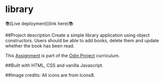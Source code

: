 # library

📚[Live deployment](link here)📚

##Project description
Create a simple library application using object constructors. Users should be able to add books, delete them and update whether the book has been read.

This [Assignment](https://www.theodinproject.com/lessons/node-path-javascript-library) is part of the [Odin Project](https://www.theodinproject.com/) curriculum.

##Built with
HTML, CSS and vanilla Javascript.

##Image credits:
All icons are from Icons8.
